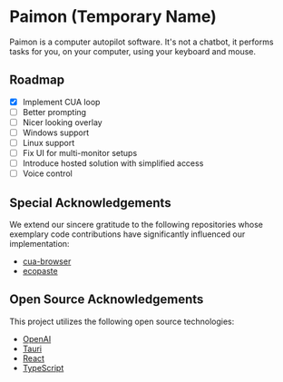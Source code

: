 # Paimon (Temporary Name)

Paimon is a computer autopilot software.
It's not a chatbot, it performs tasks for you, on your computer, using your keyboard and mouse.

## Roadmap

- [x] Implement CUA loop
- [ ] Better prompting
- [ ] Nicer looking overlay
- [ ] Windows support
- [ ] Linux support
- [ ] Fix UI for multi-monitor setups
- [ ] Introduce hosted solution with simplified access
- [ ] Voice control

## Special Acknowledgements

We extend our sincere gratitude to the following repositories whose exemplary code contributions have significantly influenced our implementation:

- [cua-browser](https://github.com/browserbase/cua-browser)
- [ecopaste](https://github.com/EcoPasteHub/EcoPaste)

## Open Source Acknowledgements

This project utilizes the following open source technologies:

- [OpenAI](https://openai.com)
- [Tauri](https://tauri.app)
- [React](https://reactjs.org)
- [TypeScript](https://www.typescriptlang.org)
